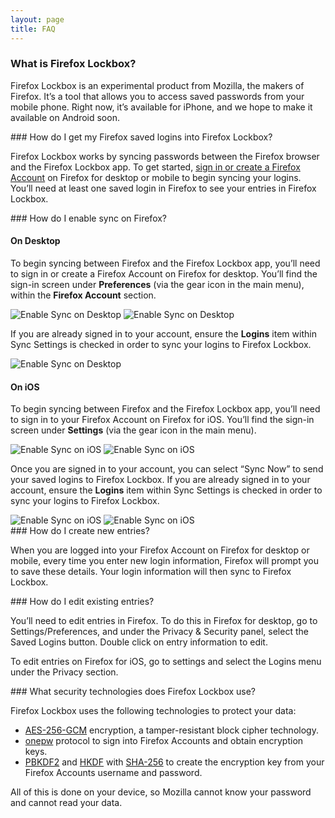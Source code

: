 ```yaml
---
layout: page
title: FAQ
---
```


### What is Firefox Lockbox?

Firefox Lockbox is an experimental product from Mozilla, the makers of Firefox.  It’s a tool that allows you to access saved passwords from your mobile phone.  Right now, it’s available for iPhone, and we hope to make it available on Android soon.  

<a id="how-do-i-use-firefox-lockbox">
### How do I get my Firefox saved logins into Firefox Lockbox?

Firefox Lockbox works by syncing passwords between the Firefox browser and the Firefox Lockbox app. To get started, [sign in or create a Firefox Account](#how-do-i-enable-sync-on-firefox) on Firefox for desktop or mobile to begin syncing your logins. You’ll need at least one saved login in Firefox to see your entries in Firefox Lockbox.

<a id="how-do-i-enable-sync-on-firefox">
### How do I enable sync on Firefox?

#### On Desktop

To begin syncing between Firefox and the Firefox Lockbox app, you’ll need to sign in or create a Firefox Account on Firefox for desktop. You’ll find the sign-in screen under **Preferences** (via the gear icon in the main menu), within the **Firefox Account** section.

<div class="image-grid">
  <img src="/assets/images/sync-desktop-1.png" alt="Enable Sync on Desktop" />
  <img src="/assets/images/sync-desktop-2.png" alt="Enable Sync on Desktop" />
</div>

If you are already signed in to your account, ensure the **Logins** item within Sync Settings is checked in order to sync your logins to Firefox Lockbox.

<div class="image-grid full">
  <img src="/assets/images/sync-desktop-3.png" alt="Enable Sync on Desktop" />
</div>

#### On iOS

To begin syncing between Firefox and the Firefox Lockbox app, you’ll need to sign in to your Firefox Account on Firefox for iOS. You’ll find the sign-in screen under **Settings** (via the gear icon in the main menu).

<div class="image-grid">
  <img src="/assets/images/sync-ios-1.png" alt="Enable Sync on iOS" />
  <img src="/assets/images/sync-ios-2.png" alt="Enable Sync on iOS" />
</div>

Once you are signed in to your account, you can select “Sync Now” to send your saved logins to Firefox Lockbox. If you are already signed in to your account, ensure the **Logins** item within Sync Settings is checked in order to sync your logins to Firefox Lockbox.

<div class="image-grid">
  <img src="/assets/images/sync-ios-3.png" alt="Enable Sync on iOS" />
  <img src="/assets/images/sync-ios-4.png" alt="Enable Sync on iOS" />
</div>

<a id="how-do-i-create-new-entries">
### How do I create new entries?

When you are logged into your Firefox Account on Firefox for desktop or mobile, every time you enter new login information, Firefox will prompt you to save these details. Your login information will then sync to Firefox Lockbox. 

<a id="how-do-i-edit-existing-entries">
### How do I edit existing entries?

You’ll need to edit entries in Firefox.  To do this in Firefox for desktop, go to Settings/Preferences, and under the Privacy & Security panel, select the Saved Logins button.  Double click on entry information to edit. 

To edit entries on Firefox for iOS, go to settings and select the Logins menu under the Privacy section.

<a id="what-security-technology-does-firefox-lockbox-use">
### What security technologies does Firefox Lockbox use?

Firefox Lockbox uses the following technologies to protect your data:

* [AES-256-GCM](https://en.wikipedia.org/wiki/Galois/Counter_Mode) encryption, a tamper-resistant block cipher technology.
* [onepw](https://github.com/mozilla/fxa-auth-server/wiki/onepw-protocol) protocol to sign into Firefox Accounts and obtain encryption keys.
* [PBKDF2](https://en.wikipedia.org/wiki/PBKDF2) and [HKDF](https://en.wikipedia.org/wiki/HKDF) with [SHA-256](https://en.wikipedia.org/wiki/SHA-2) to create the encryption key from your Firefox Accounts username and password.

All of this is done on your device, so Mozilla cannot know your password and cannot read your data.
